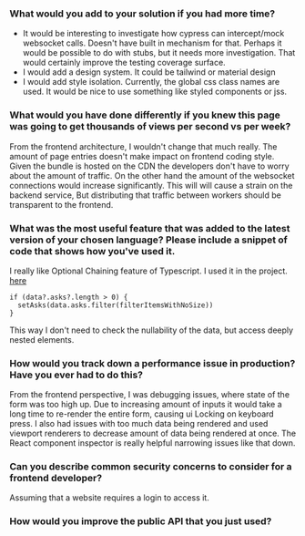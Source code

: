 ### What would you add to your solution if you had more time?
* It would be interesting to investigate how cypress can intercept/mock websocket calls. Doesn't have built in mechanism for that. Perhaps it would be possible to do with stubs, but it needs more investigation. That would certainly improve the testing coverage surface. 
* I would add a design system. It could be tailwind or material design
* I would add style isolation. Currently, the global css class names are used. It would be nice to use something like styled components or jss.

### What would you have done differently if you knew this page was going to get thousands of views per second vs per week?
From the frontend architecture, I wouldn't change that much really. The amount of page entries doesn't make impact on frontend coding style.
Given the bundle is hosted on the CDN the developers don't have to worry about the amount of traffic. 
On the other hand the amount of the websocket connections would increase significantly. This will will cause a strain on the backend service,
But distributing that traffic between workers should be transparent to the frontend.

### What was the most useful feature that was added to the latest version of your chosen language? Please include a snippet of code that shows how you've used it.
I really like Optional Chaining feature of Typescript. 
I used it in the project. [here](https://github.com/adamgajzlerowicz/adam-websocket/blob/f826502c5b81a87c20a9c30250b7347683506d3e/src/components/app.tsx#L28)

```
if (data?.asks?.length > 0) {
  setAsks(data.asks.filter(filterItemsWithNoSize))
}
```
This way I don't need to check the nullability of the data, but access deeply nested elements.

### How would you track down a performance issue in production? Have you ever had to do this?
From the frontend perspective, I was debugging issues, where state of the form was too high up. Due to increasing amount of inputs
it would take a long time to re-render the entire form, causing ui Locking on keyboard press.
I also had issues with too much data being rendered and used viewport renderers to decrease amount of data being rendered at once.
The React component inspector is really helpful narrowing issues like that down.

### Can you describe common security concerns to consider for a frontend developer?
Assuming that a website requires a login to access it.

### How would you improve the public API that you just used?
